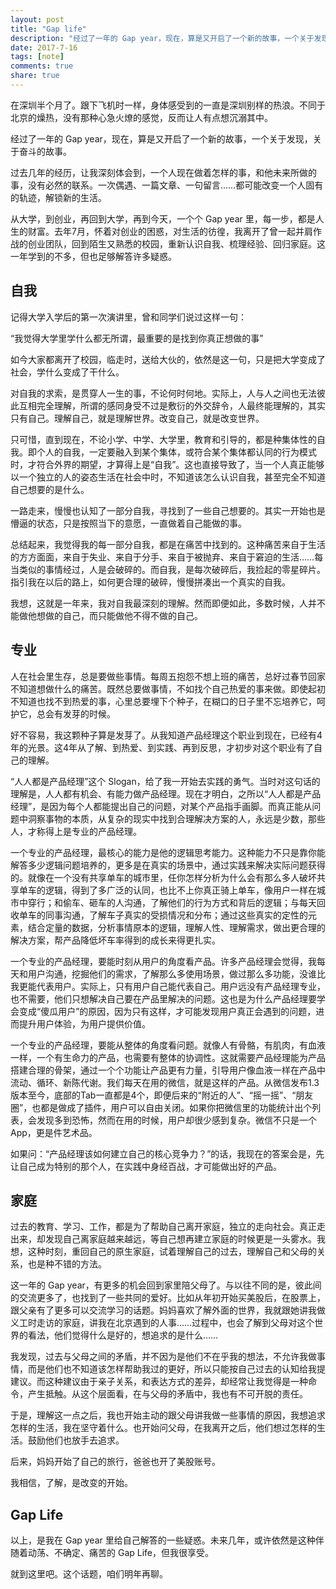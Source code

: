 ```yaml
---
layout: post
title: "Gap life"
description: "经过了一年的 Gap year，现在，算是又开启了一个新的故事，一个关于发现，关于奋斗的故事。这一年学到的不多，但也足够解答许多疑惑。"
date: 2017-7-16
tags: [note]
comments: true
share: true
---
```


在深圳半个月了。跟下飞机时一样，身体感受到的一直是深圳别样的热浪。不同于北京的燥热，没有那种心急火燎的感觉，反而让人有点想沉溺其中。

经过了一年的 Gap year，现在，算是又开启了一个新的故事，一个关于发现，关于奋斗的故事。

过去几年的经历，让我深刻体会到，一个人现在做着怎样的事，和他未来所做的事，没有必然的联系。一次偶遇、一篇文章、一句留言……都可能改变一个人固有的轨迹，解锁新的生活。

从大学，到创业，再回到大学，再到今天，一个个 Gap year 里，每一步，都是人生的财富。去年7月，怀着对创业的困惑，对生活的彷徨，我离开了曾一起并肩作战的创业团队，回到陌生又熟悉的校园，重新认识自我、梳理经验、回归家庭。这一年学到的不多，但也足够解答许多疑惑。


## 自我
记得大学入学后的第一次演讲里，曾和同学们说过这样一句：

“我觉得大学里学什么都无所谓，最重要的是找到你真正想做的事”

如今大家都离开了校园，临走时，送给大伙的，依然是这一句，只是把大学变成了社会，学什么变成了干什么。

对自我的求索，是贯穿人一生的事，不论何时何地。实际上，人与人之间也无法彼此互相完全理解，所谓的感同身受不过是敷衍的外交辞令，人最终能理解的，其实只有自己。理解自己，就是理解世界。改变自己，就是改变世界。

只可惜，直到现在，不论小学、中学、大学里，教育和引导的，都是种集体性的自我。即个人的自我，一定要融入到某个集体，或符合某个集体都认同的行为模式时，才符合外界的期望，才算得上是“自我”。这也直接导致了，当一个人真正能够以一个独立的人的姿态生活在社会中时，不知道该怎么认识自我，甚至完全不知道自己想要的是什么。

一路走来，慢慢也认知了一部分自我，寻找到了一些自己想要的。其实一开始也是懵逼的状态，只是按照当下的意愿，一直做着自己能做的事。

总结起来，我觉得我的每一部分自我，都是在痛苦中找到的。这种痛苦来自于生活的方方面面，来自于失业、来自于分手、来自于被抛弃、来自于窘迫的生活……每当类似的事情经过，人是会破碎的。而自我，是每次破碎后，我捡起的零星碎片。指引我在以后的路上，如何更合理的破碎，慢慢拼凑出一个真实的自我。

我想，这就是一年来，我对自我最深刻的理解。然而即便如此，多数时候，人并不能做他想做的自己，而只能做他不得不做的自己。


## 专业
人在社会里生存，总是要做些事情。每周五抱怨不想上班的痛苦，总好过春节回家不知道想做什么的痛苦。既然总要做事情，不如找个自己热爱的事来做。即使起初不知道也找不到热爱的事，心里总要埋下个种子，在糊口的日子里不忘培养它，呵护它，总会有发芽的时候。

好不容易，我这颗种子算是发芽了。从我知道产品经理这个职业到现在，已经有4年的光景。这4年从了解、到热爱、到实践、再到反思，才初步对这个职业有了自己的理解。

“人人都是产品经理”这个 Slogan，给了我一开始去实践的勇气。当时对这句话的理解是，人人都有机会、有能力做产品经理。现在才明白，之所以“人人都是产品经理”，是因为每个人都能提出自己的问题，对某个产品指手画脚。而真正能从问题中洞察事物的本质，从复杂的现实中找到合理解决方案的人，永远是少数，那些人，才称得上是专业的产品经理。

一个专业的产品经理，最核心的能力是他的逻辑思考能力。这种能力不只是靠你能解答多少逻辑问题培养的，更多是在真实的场景中，通过实践来解决实际问题获得的。就像在一个没有共享单车的城市里，任你怎样分析为什么会有那么多人破坏共享单车的逻辑，得到了多广泛的认同，也比不上你真正骑上单车，像用户一样在城市中穿行；和偷车、砸车的人沟通，了解他们的行为方式和背后的逻辑；与每天回收单车的同事沟通，了解车子真实的受损情况和分布；通过这些真实的定性的元素，结合定量的数据，分析事情原本的逻辑，理解人性、理解需求，做出更合理的解决方案，帮产品降低坏车率得到的成长来得更扎实。

一个专业的产品经理，要能时刻从用户的角度看产品。许多产品经理会觉得，我每天和用户沟通，挖掘他们的需求，了解那么多使用场景，做过那么多功能，没谁比我更能代表用户。实际上，只有用户自己能代表自己。用户远没有产品经理专业，也不需要，他们只想解决自己要在产品里解决的问题。这也是为什么产品经理要学会变成“傻瓜用户”的原因，因为只有这样，才可能发现用户真正会遇到的问题，进而提升用户体验，为用户提供价值。

一个专业的产品经理，要能从整体的角度看问题。就像人有骨骼，有肌肉，有血液一样，一个有生命力的产品，也需要有整体的协调性。这就需要产品经理能为产品搭建合理的骨架，通过一个个功能让产品更有力量，引导用户像血液一样在产品中流动、循环、新陈代谢。我们每天在用的微信，就是这样的产品。从微信发布1.3版本至今，底部的Tab一直都是4个，即便后来的“附近的人”、“摇一摇”、“朋友圈”，也都是做成了插件，用户可以自由关闭。如果你把微信里的功能统计出个列表，会发现多到恐怖，然而在用的时候，用户却很少感到复杂。微信不只是一个App，更是件艺术品。

如果问：“产品经理该如何建立自己的核心竞争力？”的话，我现在的答案会是，先让自己成为特别的那个人，在实践中身经百战，才可能做出好的产品。


## 家庭
过去的教育、学习、工作，都是为了帮助自己离开家庭，独立的走向社会。真正走出来，却发现自己离家庭越来越远，等自己想再建立家庭的时候更是一头雾水。我想，这种时刻，重回自己的原生家庭，试着理解自己的过去，理解自己和父母的关系，也是种不错的方法。

这一年的 Gap year，有更多的机会回到家里陪父母了。与以往不同的是，彼此间的交流更多了，也找到了一些共同的爱好。比如从年初开始买美股后，在股票上，跟父亲有了更多可以交流学习的话题。妈妈喜欢了解外面的世界，我就跟她讲我做义工时走访的家庭，讲我在北京遇到的人事……过程中，也会了解到父母对这个世界的看法，他们觉得什么是好的，想追求的是什么……

我发现，过去与父母之间的矛盾，并不因为是他们不在乎我的想法，不允许我做事情，而是他们也不知道该怎样帮助我过的更好，所以只能按自己过去的认知给我提建议。而这种建议由于亲子关系，和表达方式的差异，却经常让我觉得是一种命令，产生抵触。从这个层面看，在与父母的矛盾中，我也有不可开脱的责任。

于是，理解这一点之后，我也开始主动的跟父母讲我做一些事情的原因，我想追求怎样的生活，我在坚守着什么。也开始问父母，在我离开之后，他们想过怎样的生活。鼓励他们也放手去追求。

后来，妈妈开始了自己的旅行，爸爸也开了美股账号。

我相信，了解，是改变的开始。


## Gap Life
以上，是我在 Gap year 里给自己解答的一些疑惑。未来几年，或许依然是这种伴随着动荡、不确定、痛苦的 Gap Life，但我很享受。

就到这里吧。这个话题，咱们明年再聊。


